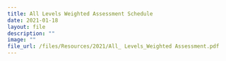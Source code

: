 ```yaml
---
title: All Levels Weighted Assessment Schedule
date: 2021-01-18
layout: file
description: ""
image: ""
file_url: /files/Resources/2021/All_ Levels_Weighted Assessment.pdf
---
```

